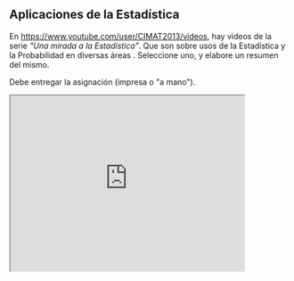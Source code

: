 ## Aplicaciones de la Estadística

En https://www.youtube.com/user/CIMAT2013/videos, hay videos de la serie *"Una mirada a la Estadística"*. Que son sobre usos de la Estadística y la Probabilidad en diversas áreas . Seleccione uno, y elabore un resumen del mismo.

Debe entregar la asignación (impresa o "a mano").

<iframe width="420" height="315"
src="https://www.youtube.com/embed/sefku0EEYNA">
</iframe>



